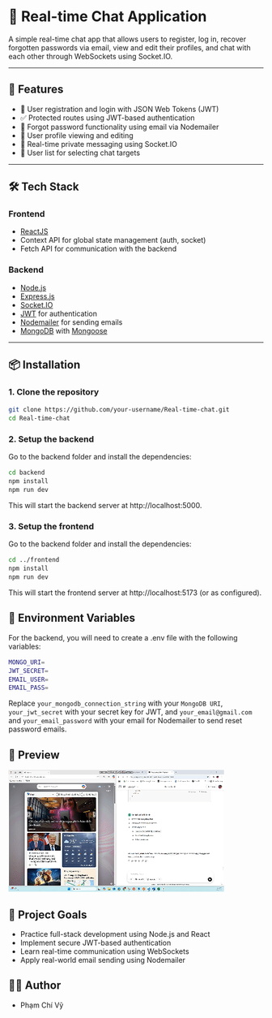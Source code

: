 # 💬 Real-time Chat Application

A simple real-time chat app that allows users to register, log in, recover forgotten passwords via email, view and edit their profiles, and chat with each other through WebSockets using Socket.IO.

---

## 🚀 Features

- 🔐 User registration and login with JSON Web Tokens (JWT)
- ✅ Protected routes using JWT-based authentication
- 📧 Forgot password functionality using email via Nodemailer
- 👤 User profile viewing and editing
- 💬 Real-time private messaging using Socket.IO
- 📜 User list for selecting chat targets

---

## 🛠️ Tech Stack

### Frontend
- [ReactJS](https://reactjs.org/)
- Context API for global state management (auth, socket)
- Fetch API for communication with the backend

### Backend
- [Node.js](https://nodejs.org/)
- [Express.js](https://expressjs.com/)
- [Socket.IO](https://socket.io/)
- [JWT](https://github.com/auth0/node-jsonwebtoken) for authentication
- [Nodemailer](https://nodemailer.com/about/) for sending emails
- [MongoDB](https://www.mongodb.com/) with [Mongoose](https://mongoosejs.com/)

---

## 📦 Installation

### 1. Clone the repository

```bash
git clone https://github.com/your-username/Real-time-chat.git
cd Real-time-chat
```

### 2. Setup the backend
Go to the backend folder and install the dependencies:

```bash
cd backend
npm install
npm run dev
```

This will start the backend server at http://localhost:5000.

### 3. Setup the frontend
Go to the backend folder and install the dependencies:

```bash
cd ../frontend
npm install
npm run dev
```

This will start the frontend server at http://localhost:5173 (or as configured).

## 🔐 Environment Variables

For the backend, you will need to create a .env file with the following variables:

```bash
MONGO_URI=
JWT_SECRET=
EMAIL_USER=
EMAIL_PASS=
```

Replace `your_mongodb_connection_string` with your `MongoDB URI`, `your_jwt_secret` with your secret key for JWT, and `your_email@gmail.com` and `your_email_password` with your email for Nodemailer to send reset password emails.

## 📸 Preview

![Demo_Gif](assets/demo.gif)

## 🧠 Project Goals

- Practice full-stack development using Node.js and React
- Implement secure JWT-based authentication
- Learn real-time communication using WebSockets
- Apply real-world email sending using Nodemailer

## 👨‍💻 Author

- Phạm Chí Vỹ 